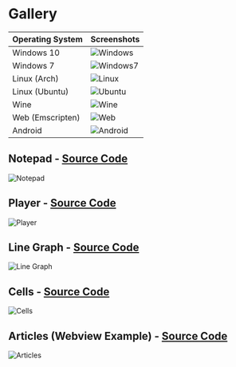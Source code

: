 # Gallery

|Operating System |Screenshots                                     |
|-----------------|------------------------------------------------|
| Windows 10      |![Windows](./pictures/windows.png "Windows 10") |
| Windows 7       |![Windows7](./pictures/windows7.png "Windows 7")|
| Linux (Arch)    |![Linux](./pictures/linux.png "Linux")          |
| Linux (Ubuntu)  |![Ubuntu](./pictures/ubuntu.png "Ubuntu")       |
| Wine            |![Wine](./pictures/wine.png "Wine")             |
| Web (Emscripten)|![Web](./pictures/web.png "Web")                |
| Android         |![Android](./pictures/android.png "Android")    |


## Notepad - [Source Code](./examples/notepad.v)

![Notepad](./pictures/notepad.png "Notepad")

## Player - [Source Code](./examples/player.v)

![Player](./pictures/player.png "Player")

## Line Graph - [Source Code](./examples/line_graph.v)

![Line Graph](./pictures/line_graph.png "Line Graph")

## Cells - [Source Code](./examples/cells.v)

![Cells](./pictures/cells.png "Cells")

## Articles (Webview Example) - [Source Code](./examples/webview/articles/)

![Articles](./pictures/articles.png)
